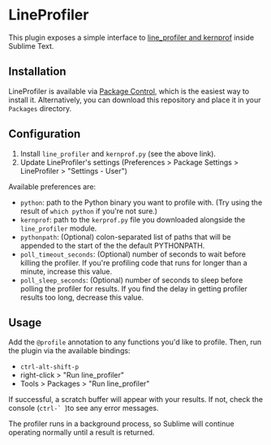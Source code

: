 # LineProfiler

This plugin exposes a simple interface to
[line_profiler and kernprof](http://pythonhosted.org/line_profiler/)
inside Sublime Text.

## Installation

LineProfiler is available via [Package Control](https://sublime.wbond.net/),
which is the easiest way to install it.
Alternatively, you can download this repository and place it in your `Packages` directory.

## Configuration

 1. Install `line_profiler` and `kernprof.py` (see the above link).
 2. Update LineProfiler's settings (Preferences > Package Settings > LineProfiler > "Settings - User")

Available preferences are:
 
 * `python`: path to the Python binary you want to profile with.
   (Try using the result of `which python` if you're not sure.)
 * `kernprof`: path to the `kerprof.py` file you downloaded alongside the `line_profiler` module.
 * `pythonpath`: (Optional) colon-separated list of paths that will be appended to the start of the the default PYTHONPATH.
 * `poll_timeout_seconds`: (Optional) number of seconds to wait before killing the profiler.
   If you're profiling code that runs for longer than a minute, increase this value. 
 * `poll_sleep_seconds`: (Optional) number of seconds to sleep before polling the profiler for results.
   If you find the delay in getting profiler results too long, decrease this value.

## Usage

Add the `@profile` annotation to any functions you'd like to profile.
Then, run the plugin via the available bindings:
 * `ctrl-alt-shift-p`
 * right-click > "Run line_profiler"
 * Tools > Packages > "Run line_profiler"

If successful, a scratch buffer will appear with your results.
If not, check the console (``ctrl-` ``)to see any error messages.

The profiler runs in a background process,
so Sublime will continue operating normally until a result is returned.

